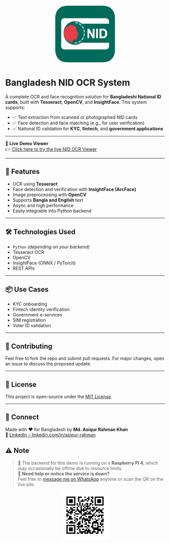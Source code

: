 <p align="center">
  <img src="docs/logo.png" alt="Bangladesh NID OCR Logo" width="200"/>
</p>

# Bangladesh NID OCR System

A complete OCR and face recognition solution for **Bangladeshi National ID cards**, built with **Tesseract**, **OpenCV**, and **InsightFace**. This system supports:

- ✅ Text extraction from scanned or photographed NID cards  
- ✅ Face detection and face matching (e.g., for user verification)  
- ✅ National ID validation for **KYC**, **fintech**, and **government applications**

---

🔗 **Live Demo Viewer**  
👉 [Click here to try the live NID OCR Viewer](https://bd-nid-ocr.braintechsolution.com/)

---

## 🚀 Features

- OCR using **Tesseract**
- Face detection and verification with **InsightFace (ArcFace)**
- Image preprocessing with **OpenCV**
- Supports **Bangla and English** text
- Async and high performance
- Easily integrable into Python backend

---

## 🛠️ Technologies Used

- `Python` *(depending on your backend)*
- Tesseract OCR
- OpenCV
- InsightFace (ONNX / PyTorch)
- REST APIs

---

## 📦 Use Cases

- KYC onboarding
- Fintech identity verification
- Government e-services
- SIM registration
- Voter ID validation

---

## 🙌 Contributing

Feel free to fork the repo and submit pull requests. For major changes, open an issue to discuss the proposed update.

---

## 📌 License

This project is open-source under the [MIT License](LICENSE).

---

## 🤝 Connect

Made with ❤️ for Bangladesh by **Md. Asiqur Rahman Khan**  
🔗 [LinkedIn – linkedin.com/in/asiqur-rahman](https://www.linkedin.com/in/asiqur-rahman)

## ⚠️ Note

> 🧠 The backend for this demo is running on a **Raspberry Pi 4**, which may occasionally be offline due to resource limits.  
> 📲 **Need help or notice the service is down?**  
> Feel free to [message me on WhatsApp](https://wa.me/8801521394572) anytime or scan the QR on the live site.
<p align="center">
  <img src="docs/whatsapp_qr.png" alt="WhatsApp Contact QR" width="150"/>
</p>
